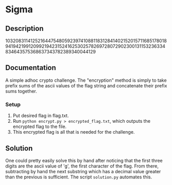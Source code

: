 # Sigma

## Description

10320831141252164475480592397410881183128414021520157116851780189419421991209921942315241625302578269728072902300131153236334834643575368637343782389340044129

## Documentation

A simple adhoc crypto challenge. The "encryption" method is simply to take prefix sums of the ascii values
of the flag string and concatenate their prefix sums together.

### Setup
1. Put desired flag in flag.txt.
2. Run `python encrypt.py > encrypted_flag.txt`, which outputs the encrypted flag to the file.
3. This encrypted flag is all that is needed for the challenge.

## Solution

One could pretty easily solve this by hand after noticing that the first three digits are the ascii value of 'g', the first
character of the flag. From there, subtracting by hand the next substring which has a decimal value greater than the previous
is sufficient. The script `solution.py` automates this.
